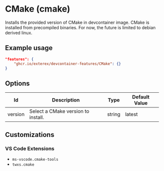 # CMake (cmake)

Installs the provided version of CMake in devcontainer image. CMake is installed from precompiled binaries. For now, the future is limited to debian derived linux.

## Example usage

```json
"features": {
    "ghcr.io/exterex/devcontainer-features/CMake": {}
}
```

## Options

| Id | Description | Type | Default Value |
|-----|-----|-----|-----|
| version | Select a CMake version to install. | string | latest |

## Customizations

### VS Code Extensions

- `ms-vscode.cmake-tools`
- `twxs.cmake`
